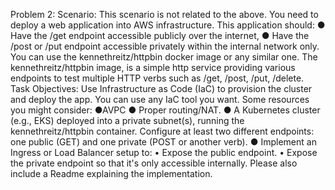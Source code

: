 Problem 2:
Scenario:
This scenario is not related to the above.
You need to deploy a web application into AWS infrastructure. This application should:
● Have the /get endpoint accessible publicly over the internet,
● Have the /post or /put endpoint accessible privately within the internal network only.
You can use the kennethreitz/httpbin docker image or any similar one. The kennethreitz/httpbin image, is a simple http service providing various endpoints to test multiple HTTP verbs such as /get, /post, /put, /delete.
Task Objectives:
Use Infrastructure as Code (IaC) to provision the cluster and deploy the app. You can use any IaC tool you want. Some resources you might consider:
●AVPC
● Proper routing/NAT.
● A Kubernetes cluster (e.g., EKS) deployed into a private subnet(s), running the kennethreitz/httpbin container. Configure at least two different endpoints: one public (GET) and one private (POST or another verb).
● Implement an Ingress or Load Balancer setup to:
• Expose the public endpoint.
• Expose the private endpoint so that it's only accessible internally.
Please also include a Readme explaining the implementation.
